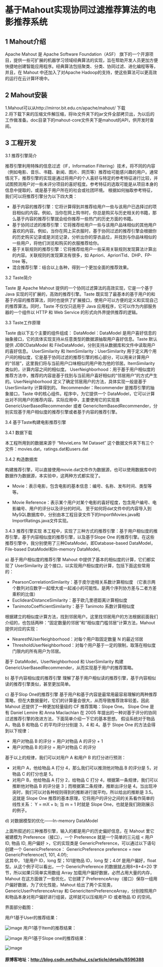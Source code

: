 # 基于Mahout实现协同过滤推荐算法的电影推荐系统

## 1 Mahout介绍

Apache Mahout 是 Apache Software Foundation（ASF） 旗下的一个开源项目，提供一些可扩展的机器学习领域经典算法的实现，旨在帮助开发人员更加方便快捷地创建智能应用程序。经典算法包括聚类、分类、协同过滤、进化编程等等，并且，在 Mahout 中还加入了对Apache Hadoop的支持，使这些算法可以更高效的运行在云计算环境中。

## 2 Mahout安装

1.Mahout可以从http://mirror.bit.edu.cn/apache/mahout/ 下载 </br>
2.将下载下来的压缩文件解压缩，将lib文件夹下的jar文件全部拷贝出，为以后的工作做准备。doc目录下的mahout-core文件夹下是mahout的API，供开发时查阅。

## 3 工程开发

3.1 推荐引擎简介

推荐引擎利用特殊的信息过滤（IF，Information Filtering）技术，将不同的内容（例如电影、音乐、书籍、新闻、图片、网页等）推荐给可能感兴趣的用户。通常情况下，推荐引擎的实现是通过将用户的个人喜好与特定的参考特征进行比较，并试图预测用户对一些未评分项目的喜好程度。参考特征的选取可能是从项目本身的信息中提取的，或是基于用户所在的社会或社团环境。
根据如何抽取参考特征，我们可以将推荐引擎分为以下四大类：

* 基于内容的推荐引擎：它将计算得到并推荐给用户一些与该用户已选择过的项目相似的内容。例如，当你在网上购书时，你总是购买与历史相关的书籍，那么基于内容的推荐引擎就会给你推荐一些热门的历史方面的书籍。
* 基于协同过滤的推荐引擎：它将推荐给用户一些与该用户品味相似的其他用户喜欢的内容。例如，当你在网上买衣服时，基于协同过滤的推荐引擎会根据你的历史购买记录或是浏览记录，分析出你的穿衣品位，并找到与你品味相似的一些用户，将他们浏览和购买的衣服推荐给你。
*  基于关联规则的推荐引擎：它将推荐给用户一些采用关联规则发现算法计算出的内容。关联规则的发现算法有很多，如 Apriori、AprioriTid、DHP、FP-tree 等。
* 混合推荐引擎：结合以上各种，得到一个更加全面的推荐效果。

3.2 Taste简介

Taste 是 Apache Mahout 提供的一个协同过滤算法的高效实现，它是一个基于 Java 实现的可扩展的，高效的推荐引擎。Taste 既实现了最基本的基于用户的和基于内容的推荐算法，同时也提供了扩展接口，使用户可以方便的定义和实现自己的推荐算法。同时，Taste 不仅仅只适用于 Java 应用程序，它可以作为内部服务器的一个组件以 HTTP 和 Web Service 的形式向外界提供推荐的逻辑。

3.3 Taste工作原理

Taste 由以下五个主要的组件组成：
DataModel：DataModel 是用户喜好信息的抽象接口，它的具体实现支持从任意类型的数据源抽取用户喜好信息。Taste 默认提供 JDBCDataModel 和 FileDataModel，分别支持从数据库和文件中读取用户的喜好信息。
UserSimilarity 和 ItemSimilarity：UserSimilarity 用于定义两个用户间的相似度，它是基于协同过滤的推荐引擎的核心部分，可以用来计算用户的“邻居”，这里我们将与当前用户口味相似的用户称为他的邻居。ItemSimilarity 类似的，计算内容之间的相似度。
UserNeighborhood：用于基于用户相似度的推荐方法中，推荐的内容是基于找到与当前用户喜好相似的“邻居用户”的方式产生的。UserNeighborhood 定义了确定邻居用户的方法，具体实现一般是基于 UserSimilarity 计算得到的。
Recommender：Recommender 是推荐引擎的抽象接口，Taste 中的核心组件。程序中，为它提供一个 DataModel，它可以计算出对不同用户的推荐内容。实际应用中，主要使用它的实现类 GenericUserBasedRecommender 或者 GenericItemBasedRecommender，分别实现基于用户相似度的推荐引擎或者基于内容的推荐引擎。

3.4 基于Taste构建电影推荐引擎

3.4.1 数据下载

本工程所用到的数据来源于 “MovieLens 1M Dataset”
这个数据文件夹下有三个文件：movies.dat，ratings.dat和users.dat

3.4.2 构造数据库

构建推荐引擎，可以直接使用movie.dat文件作为数据源，也可以使用数据库中的数据作为数据源，本实验中，这两种方式都实现了。

* Movie：表示电影，包含电影的基本信息：编号、名称、发布时间、类型等等。

* Movie Reference：表示某个用户对某个电影的喜好程度，包含用户编号、电影编号、用户的评分以及评分的时间。
至于如何将dat文件中的内容导入到MySQL数据库中，分别由本工程目录文件下的ImportMovies.java和ImportRatings.java文件实现。

3.4.3 推荐引擎实现
本工程中，实现了三种方式的推荐引擎：基于用户相似度的推荐引擎，基于内容相似度的推荐引擎，以及基于Slope One 的推荐引擎。在这些推荐引擎中，我分别使用了三种DataModel，即Database-based DataModel，File-based DataModel和In-memory DataModel。

a) 基于用户相似度的推荐引擎
Mahout 中提供了基本的相似度的计算，它们都实现了 UserSimilarity 这个接口，以实现用户相似度的计算，包括下面这些常用的：

* PearsonCorrelationSimilarity：基于皮尔逊相关系数计算相似度   （它表示两个数列对应数字一起增大或一起减小的可能性。是两个序列协方差与二者方差乘积的比值）
* EuclideanDistanceSimilarity：基于欧几里德距离计算相似度
* TanimotoCoefficientSimilarity：基于 Tanimoto 系数计算相似度


根据建立的相似度计算方法，找到邻居用户。这里找邻居用户的方法根据前面我们介绍的，也包括两种：“固定数量的邻居”和“相似度门槛邻居”计算方法，Mahout 提供对应的实现：

* NearestNUserNeighborhood：对每个用户取固定数量 N 的最近邻居
* ThresholdUserNeighborhood：对每个用户基于一定的限制，取落在相似度门限内的所有用户为邻居。


基于 DataModel，UserNeighborhood 和 UserSimilarity 构建 GenericUserBasedRecommender，从而实现基于用户的推荐策略。


b) 基于内容相似度的推荐引擎
理解了基于用户相似读的推荐引擎，基于内容相似读的推荐引擎类似，甚至更加简单。

c) 基于Slop One的推荐引擎
基于用户和基于内容是最常用最容易理解的两种推荐策略，但在大数据量时，它们的计算量会很大，从而导致推荐效率较差。因此 Mahout 还提供了一种更加轻量级的 CF 推荐策略：Slope One。
Slope One 是有 Daniel Lemire 和 Anna Maclachlan 在 2005 年提出的一种对基于评分的协同过滤推荐引擎的改进方法，下面简单介绍一下它的基本思想。
假设系统对于物品 A，物品 B 和物品 C 的平均评分分别是 3，4 和 4。基于 Slope One 的方法会得到以下规律：

* 用户对物品 B 的评分 = 用户对物品 A 的评分 + 1
* 用户对物品 B 的评分 = 用户对物品 C 的评分

基于以上的规律，我们可以对用户 A 和用户 B 的打分进行预测：

* 对用户 A，他给物品 A 打分 4，那么我们可以推测他对物品 B 的评分是 5，对物品 C 的打分也是 5。
* 对用户 B，他给物品 A 打分 2，给物品 C 打分 4，根据第一条规律，我们可以推断他对物品 B 的评分是 3；而根据第二条规律，推断出评分是 4。当出现冲突时，我们可以对各种规则得到的推断进行就平均，所以给出的推断是 3.5。
这就是 Slope One 推荐的基本原理，它将用户的评分之间的关系看作简单的线性关系：
Y = mX + b;
当 m = 1 时就是 Slope One，也就是我们刚刚展示的例子。

d) 对数据模型的优化——In-memory DataModel

上面所叙述的三种推荐引擎，输入的都是用户的历史偏好信息，在 Mahout 里它被建模为 Preference（接口），一个 Preference 就是一个简单的三元组 < 用户 ID, 物品 ID, 用户偏好 >，它的实现类是 GenericPreference，可以通过以下语句创建一个 GenericPreference：
GenericPreference preference = new GenericPreference(1, 101, 4.0f);  
这其中， 1是用户 ID，long 型；101是物品 ID，long 型；4.0f 是用户偏好，float 型。从这个例子可以看出，一个 GenericPreference 的数据就占用8+8+4=20 字节，所以如果只简单实用数组 Array 加载用户偏好数据，必然占用大量的内存，Mahout 在这方面做了一些优化，它创建了 PreferenceArray（接口）保存一组用户偏好数据，为了优化性能，Mahout 给出了两个实现类，GenericUserPreferenceArray 和 GenericItemPreferenceArray，分别按照用户和物品本身对用户偏好进行组装，这样就可以压缩用户 ID 或者物品 ID 的空间。

界面部分截图：

用户1基于User的推荐结果：

![image](https://github.com/bystc/CollaborativeFilteringMovieRecommender/raw/master/user1.png)
用户1基于Item的推荐结果：

![image](https://github.com/bystc/CollaborativeFilteringMovieRecommender/raw/master/item1.png)
用户1基于Slope one的推荐结果：

![image](https://github.com/bystc/CollaborativeFilteringMovieRecommender/raw/master/slope1.png)

#### 原博客地址：http://blog.csdn.net/huhui_cs/article/details/8596388
